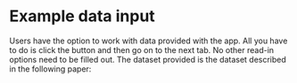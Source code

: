 Example data input 
=============================

Users have the option to work with data provided with the app. All you have to do is click the button and then go on to the next tab.
No other read-in options need to be filled out.
The dataset provided is the dataset described in the following paper:

